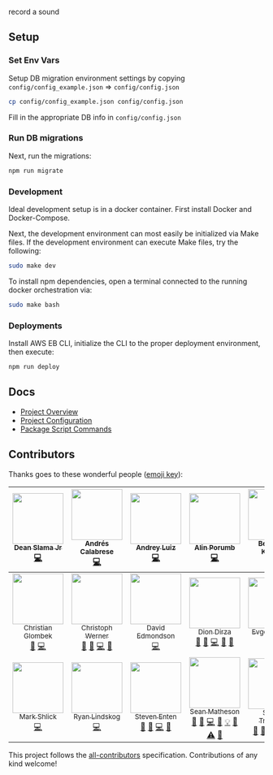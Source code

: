 record a sound

## Setup

### Set Env Vars

Setup DB migration environment settings by copying `config/config_example.json` => `config/config.json`
```bash
cp config/config_example.json config/config.json
```

Fill in the appropriate DB info in `config/config.json`

### Run DB migrations

Next, run the migrations:
```bash
npm run migrate
```

### Development

Ideal development setup is in a docker container. First install Docker and Docker-Compose.

Next, the development environment can most easily be initialized via Make files. If the development environment can execute Make files, try the following:

```bash
sudo make dev
```

To install npm dependencies, open a terminal connected to the running docker orchestration via:

```bash
sudo make bash
```

### Deployments

Install AWS EB CLI, initialize the CLI to the proper deployment environment, then execute:

```bash
npm run deploy
```


## Docs

 - [Project Overview](/internal/docs/PROJECT_OVERVIEW.md)
 - [Project Configuration](/internal/docs/PROJECT_CONFIG.md)
 - [Package Script Commands](/internal/docs/PKG_SCRIPTS.md)

## Contributors

Thanks goes to these wonderful people ([emoji key](https://github.com/kentcdodds/all-contributors#emoji-key)):

<!-- ALL-CONTRIBUTORS-LIST:START - Do not remove or modify this section -->
| [<img src="https://avatars3.githubusercontent.com/u/7927187?v=3" width="100px;"/><br /><sub>Dean Slama Jr</sub>](https://github.com/deanslamajr)<br />[💻](https://github.com/deanslamajr/trakta.co/commits?author=deanslamajr "Code") | [<img src="https://avatars3.githubusercontent.com/u/243161?v=3" width="100px;"/><br /><sub>Andrés Calabrese</sub>](https://github.com/aoc)<br />[💻](https://github.com/deanslamajr/trakta.co/commits?author=aoc "Code") | [<img src="https://avatars3.githubusercontent.com/u/1965897?v=3" width="100px;"/><br /><sub>Andrey Luiz</sub>](https://andreyluiz.github.io/)<br />[💻](https://github.com/deanslamajr/trakta.co/commits?author=andreyluiz "Code") | [<img src="https://avatars3.githubusercontent.com/u/3148205?v=3" width="100px;"/><br /><sub>Alin Porumb</sub>](https://github.com/alinporumb)<br />[💻](https://github.com/deanslamajr/trakta.co/commits?author=alinporumb "Code") | [<img src="https://avatars0.githubusercontent.com/u/4349324?v=3" width="100px;"/><br /><sub>Benjamin Kniffler</sub>](https://github.com/bkniffler)<br />[💻](https://github.com/deanslamajr/trakta.co/commits?author=bkniffler "Code") | [<img src="https://avatars0.githubusercontent.com/u/180773?v=3" width="100px;"/><br /><sub>Birkir Rafn Guðjónsson</sub>](https://medium.com/@birkir.gudjonsson)<br />[💬](#question-birkir "Answering Questions") [🐛](https://github.com/deanslamajr/trakta.co/issues?q=author%3Abirkir "Bug reports") [💻](https://github.com/deanslamajr/trakta.co/commits?author=birkir "Code") [👀](#review-birkir "Reviewed Pull Requests") | [<img src="https://avatars0.githubusercontent.com/u/2063102?v=3" width="100px;"/><br /><sub>Carson Perrotti</sub>](http://carsonperrotti.com)<br />[💬](#question-carsonperrotti "Answering Questions") [💻](https://github.com/deanslamajr/trakta.co/commits?author=carsonperrotti "Code") [📖](https://github.com/deanslamajr/trakta.co/commits?author=carsonperrotti "Documentation") [👀](#review-carsonperrotti "Reviewed Pull Requests") |
| :---: | :---: | :---: | :---: | :---: | :---: | :---: |
| [<img src="https://avatars1.githubusercontent.com/u/13365531?v=3" width="100px;"/><br /><sub>Christian Glombek</sub>](https://github.com/LorbusChris)<br />[🐛](https://github.com/deanslamajr/trakta.co/issues?q=author%3ALorbusChris "Bug reports") [💻](https://github.com/deanslamajr/trakta.co/commits?author=LorbusChris "Code") | [<img src="https://avatars3.githubusercontent.com/u/603683?v=3" width="100px;"/><br /><sub>Christoph Werner</sub>](https://twitter.com/code_punkt)<br />[💬](#question-codepunkt "Answering Questions") [🐛](https://github.com/deanslamajr/trakta.co/issues?q=author%3Acodepunkt "Bug reports") [💻](https://github.com/deanslamajr/trakta.co/commits?author=codepunkt "Code") [👀](#review-codepunkt "Reviewed Pull Requests") | [<img src="https://avatars0.githubusercontent.com/u/1399894?v=3" width="100px;"/><br /><sub>David Edmondson</sub>](https://github.com/threehams)<br />[💻](https://github.com/deanslamajr/trakta.co/commits?author=threehams "Code") | [<img src="https://avatars0.githubusercontent.com/u/10954870?v=3" width="100px;"/><br /><sub>Dion Dirza</sub>](https://github.com/diondirza)<br />[💬](#question-diondirza "Answering Questions") [🐛](https://github.com/deanslamajr/trakta.co/issues?q=author%3Adiondirza "Bug reports") [💻](https://github.com/deanslamajr/trakta.co/commits?author=diondirza "Code") [📖](https://github.com/deanslamajr/trakta.co/commits?author=diondirza "Documentation") [👀](#review-diondirza "Reviewed Pull Requests") | [<img src="https://avatars0.githubusercontent.com/u/254095?v=3" width="100px;"/><br /><sub>Evgeny Boxer</sub>](https://github.com/evgenyboxer)<br />[🐛](https://github.com/deanslamajr/trakta.co/issues?q=author%3Aevgenyboxer "Bug reports") [💻](https://github.com/deanslamajr/trakta.co/commits?author=evgenyboxer "Code") | [<img src="https://avatars2.githubusercontent.com/u/191304?v=3" width="100px;"/><br /><sub>Joe Kohlmann</sub>](http://kohlmannj.com)<br />[🐛](https://github.com/deanslamajr/trakta.co/issues?q=author%3Akohlmannj "Bug reports") [💻](https://github.com/deanslamajr/trakta.co/commits?author=kohlmannj "Code") | [<img src="https://avatars2.githubusercontent.com/u/24992?v=3" width="100px;"/><br /><sub>Lucian Lature</sub>](https://www.linkedin.com/in/lucianlature/)<br />[🐛](https://github.com/deanslamajr/trakta.co/issues?q=author%3Alucianlature "Bug reports") [💻](https://github.com/deanslamajr/trakta.co/commits?author=lucianlature "Code") [👀](#review-lucianlature "Reviewed Pull Requests") |
| [<img src="https://avatars1.githubusercontent.com/u/1624703?v=3" width="100px;"/><br /><sub>Mark Shlick</sub>](https://github.com/markshlick)<br />[💻](https://github.com/deanslamajr/trakta.co/commits?author=markshlick "Code") | [<img src="https://avatars1.githubusercontent.com/u/7436773?v=3" width="100px;"/><br /><sub>Ryan Lindskog</sub>](https://www.RyanLindskog.com/)<br />[💻](https://github.com/deanslamajr/trakta.co/commits?author=rlindskog "Code") | [<img src="https://avatars1.githubusercontent.com/u/977713?v=3" width="100px;"/><br /><sub>Steven Enten</sub>](http://enten.fr)<br />[💬](#question-enten "Answering Questions") [🐛](https://github.com/deanslamajr/trakta.co/issues?q=author%3Aenten "Bug reports") [💻](https://github.com/deanslamajr/trakta.co/commits?author=enten "Code") [👀](#review-enten "Reviewed Pull Requests") | [<img src="https://avatars1.githubusercontent.com/u/12164768?v=3" width="100px;"/><br /><sub>Sean Matheson</sub>](http://www.ctrlplusb.com)<br />[💬](#question-ctrlplusb "Answering Questions") [🐛](https://github.com/deanslamajr/trakta.co/issues?q=author%3Actrlplusb "Bug reports") [💻](https://github.com/deanslamajr/trakta.co/commits?author=ctrlplusb "Code") [📖](https://github.com/deanslamajr/trakta.co/commits?author=ctrlplusb "Documentation") [💡](#example-ctrlplusb "Examples") [👀](#review-ctrlplusb "Reviewed Pull Requests") [⚠️](https://github.com/deanslamajr/trakta.co/commits?author=ctrlplusb "Tests") [🔧](#tool-ctrlplusb "Tools") | [<img src="https://avatars0.githubusercontent.com/u/6218853?v=3" width="100px;"/><br /><sub>Steven Truesdell</sub>](https://steventruesdell.com)<br />[💬](#question-strues "Answering Questions") [🐛](https://github.com/deanslamajr/trakta.co/issues?q=author%3Astrues "Bug reports") [💻](https://github.com/deanslamajr/trakta.co/commits?author=strues "Code") [📖](https://github.com/deanslamajr/trakta.co/commits?author=strues "Documentation") [⚠️](https://github.com/deanslamajr/trakta.co/commits?author=strues "Tests") | [<img src="https://avatars0.githubusercontent.com/u/10552487?v=3" width="100px;"/><br /><sub>Thomas Leitgeb</sub>](https://twitter.com/_datoml)<br />[🐛](https://github.com/deanslamajr/trakta.co/issues?q=author%3Adatoml "Bug reports") [💻](https://github.com/deanslamajr/trakta.co/commits?author=datoml "Code") | [<img src="https://avatars0.githubusercontent.com/u/595711?v=3" width="100px;"/><br /><sub>Tyler Nieman</sub>](http://tsnieman.net/)<br />[💻](https://github.com/deanslamajr/trakta.co/commits?author=tsnieman "Code") |
<!-- ALL-CONTRIBUTORS-LIST:END -->

This project follows the [all-contributors](https://github.com/kentcdodds/all-contributors) specification. Contributions of any kind welcome!
